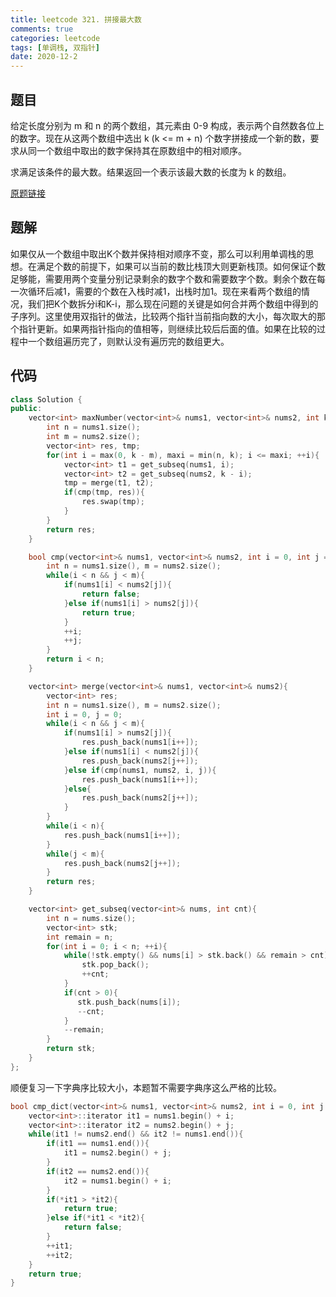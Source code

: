 ```yaml
---
title: leetcode 321. 拼接最大数
comments: true
categories: leetcode
tags: [单调栈, 双指针]
date: 2020-12-2
---
```


## 题目
给定长度分别为 m 和 n 的两个数组，其元素由 0-9 构成，表示两个自然数各位上的数字。现在从这两个数组中选出 k (k <= m + n) 个数字拼接成一个新的数，要求从同一个数组中取出的数字保持其在原数组中的相对顺序。

求满足该条件的最大数。结果返回一个表示该最大数的长度为 k 的数组。

[原题链接](https://leetcode-cn.com/problems/create-maximum-number/)
## 题解
如果仅从一个数组中取出K个数并保持相对顺序不变，那么可以利用单调栈的思想。在满足个数的前提下，如果可以当前的数比栈顶大则更新栈顶。如何保证个数足够能，需要用两个变量分别记录剩余的数字个数和需要数字个数。剩余个数在每一次循环后减1，需要的个数在入栈时减1，出栈时加1。现在来看两个数组的情况，我们把K个数拆分i和K-i，那么现在问题的关键是如何合并两个数组中得到的子序列。这里使用双指针的做法，比较两个指针当前指向数的大小，每次取大的那个指针更新。如果两指针指向的值相等，则继续比较后后面的值。如果在比较的过程中一个数组遍历完了，则默认没有遍历完的数组更大。
## 代码
```cpp 
class Solution {
public:
    vector<int> maxNumber(vector<int>& nums1, vector<int>& nums2, int k) {
        int n = nums1.size();
        int m = nums2.size();
        vector<int> res, tmp;
        for(int i = max(0, k - m), maxi = min(n, k); i <= maxi; ++i){
            vector<int> t1 = get_subseq(nums1, i);
            vector<int> t2 = get_subseq(nums2, k - i);
            tmp = merge(t1, t2);
            if(cmp(tmp, res)){
                res.swap(tmp);
            }
        }
        return res;
    }

    bool cmp(vector<int>& nums1, vector<int>& nums2, int i = 0, int j = 0){
        int n = nums1.size(), m = nums2.size();
        while(i < n && j < m){
            if(nums1[i] < nums2[j]){
                return false;
            }else if(nums1[i] > nums2[j]){
                return true;
            }
            ++i;
            ++j;
        }
        return i < n;
    }

    vector<int> merge(vector<int>& nums1, vector<int>& nums2){
        vector<int> res;
        int n = nums1.size(), m = nums2.size();
        int i = 0, j = 0;
        while(i < n && j < m){
            if(nums1[i] > nums2[j]){
                res.push_back(nums1[i++]);
            }else if(nums1[i] < nums2[j]){
                res.push_back(nums2[j++]);
            }else if(cmp(nums1, nums2, i, j)){
                res.push_back(nums1[i++]);
            }else{
                res.push_back(nums2[j++]);
            }
        }
        while(i < n){
            res.push_back(nums1[i++]);
        }
        while(j < m){
            res.push_back(nums2[j++]);
        }
        return res;
    }

    vector<int> get_subseq(vector<int>& nums, int cnt){
        int n = nums.size();
        vector<int> stk;
        int remain = n;
        for(int i = 0; i < n; ++i){
            while(!stk.empty() && nums[i] > stk.back() && remain > cnt){
                stk.pop_back();
                ++cnt;
            }
            if(cnt > 0){
               stk.push_back(nums[i]); 
               --cnt;
            }
            --remain;
        }
        return stk;
    }
};
```

顺便复习一下字典序比较大小，本题暂不需要字典序这么严格的比较。
```cpp
bool cmp_dict(vector<int>& nums1, vector<int>& nums2, int i = 0, int j = 0){
    vector<int>::iterator it1 = nums1.begin() + i;
    vector<int>::iterator it2 = nums2.begin() + j;
    while(it1 != nums2.end() && it2 != nums1.end()){
        if(it1 == nums1.end()){
            it1 = nums2.begin() + j;
        }
        if(it2 == nums2.end()){
            it2 = nums1.begin() + i;
        }
        if(*it1 > *it2){
            return true;
        }else if(*it1 < *it2){
            return false;
        }
        ++it1;
        ++it2;
    }
    return true;
}
```